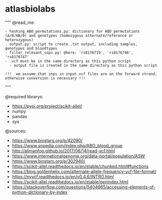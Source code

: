 # atlasbiolabs

"""
@read_me:

    - hashing_ABO_permutations.py: dictionary for ABO permutations (A/B/AB/0) and genotypes (homozygous alternate/reference or heterozygous)
    - output.py: script to create .txt output, including samples, genotypes and bloodtypes
    - filter_relevant_snps.py: @here: 'rs8176719', 'rs8176746', 'rs8176747'
  	- .vcf must be in the same directory as this python script
	  - output file is created in the same directory as this python script
    
    !!!  we assume,that snps in input vcf files are on the forward strand, otherwise conversion is necessary !!!
"""

@required librarys:
 - https://pypi.org/project/scikit-allel/
 - numpy
 - pandas
 - sys

@sources:
  - https://www.biostars.org/p/42090/
  - https://www.snpedia.com/index.php/ABO_blood_group
  - http://alimanfoo.github.io/2017/06/14/read-vcf.html
  -  https://www.internationalgenome.org/data-portal/population/ASW
  -  https://www.biostars.org/p/302940/
  -  https://scikit-allel.readthedocs.io/en/stable/chunked.html#functions
  - https://blog.goldenhelix.com/alternate-allele-frequency-vcf-file-format/
  - https://pyvcf.readthedocs.io/en/v0.4.6/INTRO.html
  - https://scikit-allel.readthedocs.io/en/stable/genindex.html
  - https://stackoverflow.com/questions/5404665/accessing-elements-of-python-dictionary-by-index
